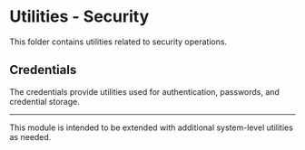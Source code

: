 # Utilities - Security

This folder contains utilities related to security operations.

## Credentials

The credentials provide utilities used for authentication, passwords, and credential storage.


---

This module is intended to be extended with additional system-level utilities as needed.
